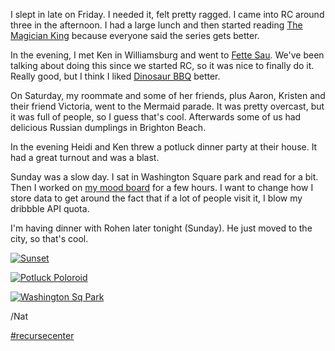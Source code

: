 I slept in late on Friday. I needed it, felt pretty ragged. I came into RC around three in the afternoon. I had a large lunch and then started reading [The Magician King](https://www.goodreads.com/book/show/10079321-the-magician-king) because everyone said the series gets better.

In the evening, I met Ken in Williamsburg and went to [Fette Sau](http://www.fettesaubbq.com/). We've been talking about doing this since we started RC, so it was nice to finally do it. Really good, but I think I liked [Dinosaur BBQ](http://www.dinosaurbarbque.com/bbq-brooklyn) better.

On Saturday, my roommate and some of her friends, plus Aaron, Kristen and their friend Victoria, went to the Mermaid parade. It was pretty overcast, but it was full of people, so I guess that's cool. Afterwards some of us had delicious Russian dumplings in Brighton Beach.

In the evening Heidi and Ken threw a potluck dinner party at their house. It had a great turnout and was a blast.

Sunday was a slow day. I sat in Washington Square park and read for a bit. Then I worked on [my mood board](http://mood.natwelch.com) for a few hours. I want to change how I store data to get around the fact that if a lot of people visit it, I blow my dribbble API quota.

I'm having dinner with Rohen later tonight (Sunday). He just moved to the city, so that's cool.

[![Sunset](https://c1.staticflickr.com/1/521/18847068048_9b700f1d28_b.jpg)](https://www.flickr.com/photos/icco/18847068048 "Sunset by Nat Welch, on Flickr")

[![Potluck Poloroid](https://c1.staticflickr.com/1/492/18414075973_c983fb41d9_b.jpg)](https://www.flickr.com/photos/icco/18414075973 "Potluck Poloroid by Nat Welch, on Flickr")

[![Washington Sq Park](https://c1.staticflickr.com/1/555/18414072843_f8768fe631_b.jpg)](https://www.flickr.com/photos/icco/18414072843 "Washington Sq Park by Nat Welch, on Flickr")

/Nat

[#recursecenter](/tag/recursecenter)